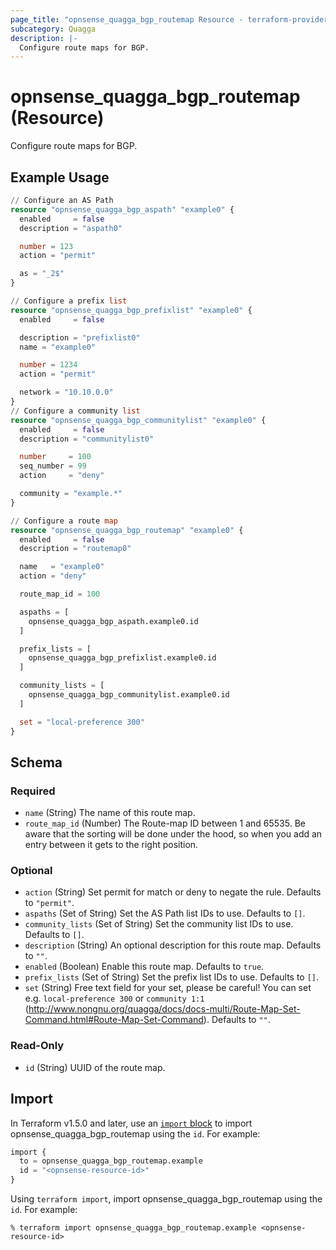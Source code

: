 ```yaml
---
page_title: "opnsense_quagga_bgp_routemap Resource - terraform-provider-opnsense"
subcategory: Quagga
description: |-
  Configure route maps for BGP.
---
```


# opnsense_quagga_bgp_routemap (Resource)

Configure route maps for BGP.

## Example Usage

```terraform
// Configure an AS Path
resource "opnsense_quagga_bgp_aspath" "example0" {
  enabled     = false
  description = "aspath0"

  number = 123
  action = "permit"

  as = "_2$"
}

// Configure a prefix list
resource "opnsense_quagga_bgp_prefixlist" "example0" {
  enabled     = false

  description = "prefixlist0"
  name = "example0"

  number = 1234
  action = "permit"

  network = "10.10.0.0"
}
// Configure a community list
resource "opnsense_quagga_bgp_communitylist" "example0" {
  enabled     = false
  description = "communitylist0"

  number     = 100
  seq_number = 99
  action     = "deny"

  community = "example.*"
}

// Configure a route map
resource "opnsense_quagga_bgp_routemap" "example0" {
  enabled     = false
  description = "routemap0"

  name   = "example0"
  action = "deny"

  route_map_id = 100

  aspaths = [
    opnsense_quagga_bgp_aspath.example0.id
  ]

  prefix_lists = [
    opnsense_quagga_bgp_prefixlist.example0.id
  ]

  community_lists = [
    opnsense_quagga_bgp_communitylist.example0.id
  ]

  set = "local-preference 300"
}
```

<!-- schema generated by tfplugindocs -->
## Schema

### Required

- `name` (String) The name of this route map.
- `route_map_id` (Number) The Route-map ID between 1 and 65535. Be aware that the sorting will be done under the hood, so when you add an entry between it gets to the right position.

### Optional

- `action` (String) Set permit for match or deny to negate the rule. Defaults to `"permit"`.
- `aspaths` (Set of String) Set the AS Path list IDs to use. Defaults to `[]`.
- `community_lists` (Set of String) Set the community list IDs to use. Defaults to `[]`.
- `description` (String) An optional description for this route map. Defaults to `""`.
- `enabled` (Boolean) Enable this route map. Defaults to `true`.
- `prefix_lists` (Set of String) Set the prefix list IDs to use. Defaults to `[]`.
- `set` (String) Free text field for your set, please be careful! You can set e.g. `local-preference 300` or `community 1:1` (http://www.nongnu.org/quagga/docs/docs-multi/Route-Map-Set-Command.html#Route-Map-Set-Command). Defaults to `""`.

### Read-Only

- `id` (String) UUID of the route map.

## Import

In Terraform v1.5.0 and later, use an [`import` block](https://developer.hashicorp.com/terraform/language/import) to import opnsense_quagga_bgp_routemap using the `id`. For example:

```terraform
import {
  to = opnsense_quagga_bgp_routemap.example
  id = "<opnsense-resource-id>"
}
```

Using `terraform import`, import opnsense_quagga_bgp_routemap using the `id`. For example:

```console
% terraform import opnsense_quagga_bgp_routemap.example <opnsense-resource-id>
```